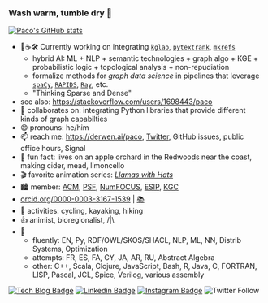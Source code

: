 ### Wash warm, tumble dry 👋

[![Paco's GitHub stats](https://github-readme-stats.vercel.app/api?username=ceteri)](https://github.com/anuraghazra/github-readme-stats)

- 🔭☕🛠️ Currently working on integrating [`kglab`](https://github.com/DerwenAI/kglab), [`pytextrank`](https://github.com/DerwenAI/pytextrank), [`mkrefs`](https://github.com/DerwenAI/mkrefs)
  - hybrid AI: ML + NLP + semantic technologies + graph algo + KGE + probabilistic logic + topological analysis + non-repudiation
  - formalize methods for *graph data science* in pipelines that leverage [`spaCy`](https://spacy.io/), [`RAPIDS`](https://rapids.ai/), [`Ray`](https://ray.io/), etc.
  - "Thinking Sparse and Dense"
- see also: <https://stackoverflow.com/users/1698443/paco>
- 🙌 collaborates on: integrating Python libraries that provide different kinds of graph capabilties
- 😄 pronouns: he/him
- 📫 reach me: <https://derwen.ai/paco>, [Twitter](https://twitter.com/pacoid), GitHub issues, public office hours, Signal
- 🌳 fun fact: lives on an apple orchard in the Redwoods near the coast, making cider, mead, limoncello
- 🎬 favorite animation series: [*Llamas with Hats*](https://youtu.be/jJOwdrTA8Gw)
- :cityscape: member: [ACM](https://member.acm.org/~paconathan), [PSF](https://www.python.org/users/pacoid/), [NumFOCUS](https://numfocus.org/), [ESIP](https://www.esipfed.org/), [KGC](https://www.knowledgegraph.tech/)
- [orcid.org/0000-0003-3167-1539](https://orcid.org/0000-0003-3167-1539) | [:books:](https://scholar.google.com/citations?user=Cp5sZHIAAAAJ&hl=en)
- 🚴 activities: cycling, kayaking, hiking
- 👍 animist, bioregionalist, /|\
- 💬
  - fluently: EN, Py, RDF/OWL/SKOS/SHACL, NLP, ML, NN, Distrib Systems, Optimization
  - attempts: FR, ES, FA, CY, JA, AR, RU, Abstract Algebra
  - other:  C++, Scala, Clojure, JavaScript, Bash, R, Java, C, FORTRAN, LISP, Pascal, JCL, Spice, Verilog, various assembly

[![Tech Blog Badge](http://img.shields.io/badge/-Tech%20blog-black?style=flat-square&logo=github&link=https://pacoid.medium.com/)](https://pacoid.medium.com/)
[![Linkedin Badge](https://img.shields.io/badge/-LinkedIn-blue?style=flat-square&logo=Linkedin&logoColor=white&link=https://www.linkedin.com/in/ceteri/)](https://www.linkedin.com/in/ceteri/)
[![Instagram Badge](https://img.shields.io/badge/-Instagram-7E4798?style=flat-square&logo=instagram&logoColor=white&link=https://www.instagram.com/pacoid/)](https://www.instagram.com/pacoid/)
![Twitter Follow](https://img.shields.io/twitter/follow/pacoid?style=social)
